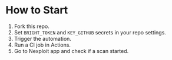 # How to Start

1. Fork this repo.
2. Set `BRIGHT_TOKEN` and `KEY_GITHUB` secrets in your repo settings.
3. Trigger the automation.
4. Run a CI job in Actions.
5. Go to Nexploit app and check if a scan started.
